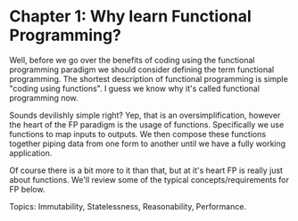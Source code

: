 # Chapter 1: Why learn Functional Programming?

Well, before we go over the benefits of coding using the functional programming paradigm we should consider defining the term functional programming. The shortest description of functional programming is simple "coding using functions".  I guess we know why it's called functional programming now.

Sounds devilishly simple right? Yep, that is an oversimplification, however the heart of the FP paradigm is the usage of functions.  Specifically we use functions to map inputs to outputs. We then compose these functions together piping data from one form to another until we have a fully working application.



Of course there is a bit more to it than that, but at it's heart FP is really just about functions. We'll review some of the typical concepts\/requirements for FP below.

Topics: Immutability, Statelessness, Reasonability, Performance.

